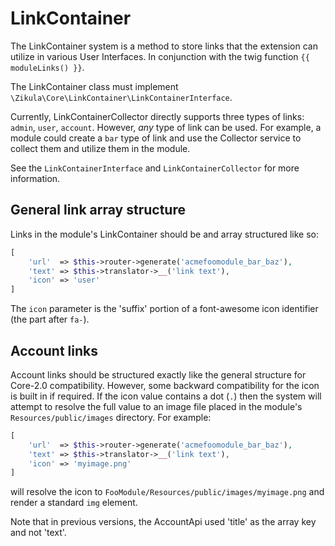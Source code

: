 # LinkContainer

The LinkContainer system is a method to store links that the extension can utilize in various User Interfaces.
In conjunction with the twig function `{{ moduleLinks() }}`.

The LinkContainer class must implement `\Zikula\Core\LinkContainer\LinkContainerInterface`.

Currently, LinkContainerCollector directly supports three types of links: `admin`, `user`, `account`. However, *any*
type of link can be used. For example, a module could create a `bar` type of link and use the Collector service to 
collect them and utilize them in the module.

See the `LinkContainerInterface` and `LinkContainerCollector` for more information.

## General link array structure

Links in the module's LinkContainer should be and array structured like so:
```php
[
    'url'  => $this->router->generate('acmefoomodule_bar_baz'),
    'text' => $this->translator->__('link text'),
    'icon' => 'user'
]
```

The `icon` parameter is the 'suffix' portion of a font-awesome icon identifier (the part after `fa-`).

## Account links

Account links should be structured exactly like the general structure for Core-2.0 compatibility. However, some
backward compatibility for the icon is built in if required. If the icon value contains a dot (`.`) then the system
will attempt to resolve the full value to an image file placed in the module's `Resources/public/images` directory.
For example:
```php
[
    'url'  => $this->router->generate('acmefoomodule_bar_baz'),
    'text' => $this->translator->__('link text'),
    'icon' => 'myimage.png'
]
```

will resolve the icon to `FooModule/Resources/public/images/myimage.png` and render a standard `img` element. 

Note that in previous versions, the AccountApi used 'title' as the array key and not 'text'. 
